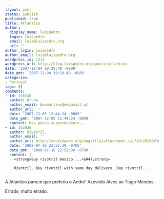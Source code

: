 ```yaml
---
layout: post
status: publish
published: true
title: Atlantico
author:
  display_name: luispedro
  login: luispedro
  email: luis@luispedro.org
  url: ''
author_login: luispedro
author_email: luis@luispedro.org
wordpress_id: 1213
wordpress_url: http://blog.luispedro.org/posts/atlantico
date: '2007-12-04 19:29:48 -0800'
date_gmt: '2007-12-04 19:29:48 -0800'
categories:
- Portugal
tags: []
comments:
- id: 198338
  author: Bruno
  author_email: bmcmartins@megamail.pt
  author_url: ''
  date: '2007-12-05 12:44:24 -0800'
  date_gmt: '2007-12-05 12:44:24 -0800'
  content: Mas pouco surpreendente...
- id: 353926
  author: Rivotril.
  author_email: ''
  author_url: http://sourceware.org/bugzilla/attachment.cgi?id=2825&#38;RIVOTRIL_ONLINE
  date: '2008-07-16 22:52:39 -0700'
  date_gmt: '2008-07-16 22:52:39 -0700'
  content: |-
    <strong>Buy rivotril mexico....<&#47;strong>

    Rivotril. Buy rivotril with same day delivery. Buy rivotril....
---
```

<p>A Atlantico parece que preferiu o Andre' Azevedo Alves ao Tiago Mendes.</p>
<p>Errado, muito errado.</p>
